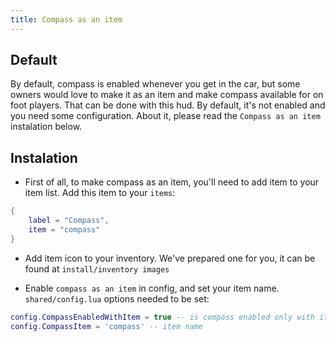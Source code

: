 ```yaml
---
title: Compass as an item
---
```


## Default
By default, compass is enabled whenever you get in the car, but some owners would love to make it as an item and make compass available for on foot players. That can be done with this hud. By default, it's not enabled and you need some configuration. About it, please read the `Compass as an item` instalation below.

## Instalation
- First of all, to make compass as an item, you'll need to add item to your item list. Add this item to your `items`:
```lua
{
    label = "Compass",
    item = "compass"
}
```
- Add item icon to your inventory. We've prepared one for you, it can be found at `install/inventory images`

- Enable `compass as an item` in config, and set your item name. `shared/config.lua` options needed to be set:
```lua
config.CompassEnabledWithItem = true -- is compass enabled only with item?
config.CompassItem = 'compass' -- item name
```
